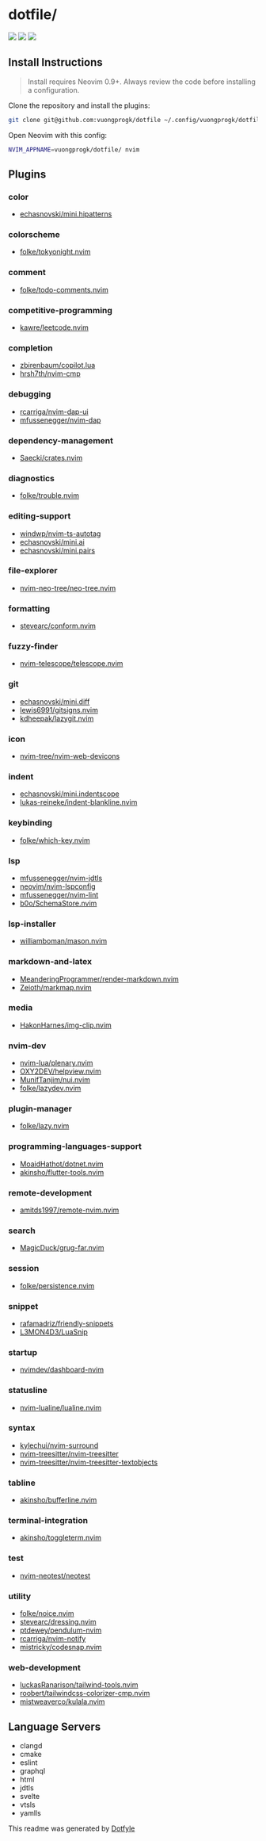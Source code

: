 # dotfile/

<a href="https://dotfyle.com/vuongprogk/dotfile"><img src="https://dotfyle.com/vuongprogk/dotfile/badges/plugins?style=flat" /></a>
<a href="https://dotfyle.com/vuongprogk/dotfile"><img src="https://dotfyle.com/vuongprogk/dotfile/badges/leaderkey?style=flat" /></a>
<a href="https://dotfyle.com/vuongprogk/dotfile"><img src="https://dotfyle.com/vuongprogk/dotfile/badges/plugin-manager?style=flat" /></a>

## Install Instructions

> Install requires Neovim 0.9+. Always review the code before installing a configuration.

Clone the repository and install the plugins:

```sh
git clone git@github.com:vuongprogk/dotfile ~/.config/vuongprogk/dotfile
```

Open Neovim with this config:

```sh
NVIM_APPNAME=vuongprogk/dotfile/ nvim
```

## Plugins

### color

- [echasnovski/mini.hipatterns](https://dotfyle.com/plugins/echasnovski/mini.hipatterns)

### colorscheme

- [folke/tokyonight.nvim](https://dotfyle.com/plugins/folke/tokyonight.nvim)

### comment

- [folke/todo-comments.nvim](https://dotfyle.com/plugins/folke/todo-comments.nvim)

### competitive-programming

- [kawre/leetcode.nvim](https://dotfyle.com/plugins/kawre/leetcode.nvim)

### completion

- [zbirenbaum/copilot.lua](https://dotfyle.com/plugins/zbirenbaum/copilot.lua)
- [hrsh7th/nvim-cmp](https://dotfyle.com/plugins/hrsh7th/nvim-cmp)

### debugging

- [rcarriga/nvim-dap-ui](https://dotfyle.com/plugins/rcarriga/nvim-dap-ui)
- [mfussenegger/nvim-dap](https://dotfyle.com/plugins/mfussenegger/nvim-dap)

### dependency-management

- [Saecki/crates.nvim](https://dotfyle.com/plugins/Saecki/crates.nvim)

### diagnostics

- [folke/trouble.nvim](https://dotfyle.com/plugins/folke/trouble.nvim)

### editing-support

- [windwp/nvim-ts-autotag](https://dotfyle.com/plugins/windwp/nvim-ts-autotag)
- [echasnovski/mini.ai](https://dotfyle.com/plugins/echasnovski/mini.ai)
- [echasnovski/mini.pairs](https://dotfyle.com/plugins/echasnovski/mini.pairs)

### file-explorer

- [nvim-neo-tree/neo-tree.nvim](https://dotfyle.com/plugins/nvim-neo-tree/neo-tree.nvim)

### formatting

- [stevearc/conform.nvim](https://dotfyle.com/plugins/stevearc/conform.nvim)

### fuzzy-finder

- [nvim-telescope/telescope.nvim](https://dotfyle.com/plugins/nvim-telescope/telescope.nvim)

### git

- [echasnovski/mini.diff](https://dotfyle.com/plugins/echasnovski/mini.diff)
- [lewis6991/gitsigns.nvim](https://dotfyle.com/plugins/lewis6991/gitsigns.nvim)
- [kdheepak/lazygit.nvim](https://dotfyle.com/plugins/kdheepak/lazygit.nvim)

### icon

- [nvim-tree/nvim-web-devicons](https://dotfyle.com/plugins/nvim-tree/nvim-web-devicons)

### indent

- [echasnovski/mini.indentscope](https://dotfyle.com/plugins/echasnovski/mini.indentscope)
- [lukas-reineke/indent-blankline.nvim](https://dotfyle.com/plugins/lukas-reineke/indent-blankline.nvim)

### keybinding

- [folke/which-key.nvim](https://dotfyle.com/plugins/folke/which-key.nvim)

### lsp

- [mfussenegger/nvim-jdtls](https://dotfyle.com/plugins/mfussenegger/nvim-jdtls)
- [neovim/nvim-lspconfig](https://dotfyle.com/plugins/neovim/nvim-lspconfig)
- [mfussenegger/nvim-lint](https://dotfyle.com/plugins/mfussenegger/nvim-lint)
- [b0o/SchemaStore.nvim](https://dotfyle.com/plugins/b0o/SchemaStore.nvim)

### lsp-installer

- [williamboman/mason.nvim](https://dotfyle.com/plugins/williamboman/mason.nvim)

### markdown-and-latex

- [MeanderingProgrammer/render-markdown.nvim](https://dotfyle.com/plugins/MeanderingProgrammer/render-markdown.nvim)
- [Zeioth/markmap.nvim](https://dotfyle.com/plugins/Zeioth/markmap.nvim)

### media

- [HakonHarnes/img-clip.nvim](https://dotfyle.com/plugins/HakonHarnes/img-clip.nvim)

### nvim-dev

- [nvim-lua/plenary.nvim](https://dotfyle.com/plugins/nvim-lua/plenary.nvim)
- [OXY2DEV/helpview.nvim](https://dotfyle.com/plugins/OXY2DEV/helpview.nvim)
- [MunifTanjim/nui.nvim](https://dotfyle.com/plugins/MunifTanjim/nui.nvim)
- [folke/lazydev.nvim](https://dotfyle.com/plugins/folke/lazydev.nvim)

### plugin-manager

- [folke/lazy.nvim](https://dotfyle.com/plugins/folke/lazy.nvim)

### programming-languages-support

- [MoaidHathot/dotnet.nvim](https://dotfyle.com/plugins/MoaidHathot/dotnet.nvim)
- [akinsho/flutter-tools.nvim](https://dotfyle.com/plugins/akinsho/flutter-tools.nvim)

### remote-development

- [amitds1997/remote-nvim.nvim](https://dotfyle.com/plugins/amitds1997/remote-nvim.nvim)

### search

- [MagicDuck/grug-far.nvim](https://dotfyle.com/plugins/MagicDuck/grug-far.nvim)

### session

- [folke/persistence.nvim](https://dotfyle.com/plugins/folke/persistence.nvim)

### snippet

- [rafamadriz/friendly-snippets](https://dotfyle.com/plugins/rafamadriz/friendly-snippets)
- [L3MON4D3/LuaSnip](https://dotfyle.com/plugins/L3MON4D3/LuaSnip)

### startup

- [nvimdev/dashboard-nvim](https://dotfyle.com/plugins/nvimdev/dashboard-nvim)

### statusline

- [nvim-lualine/lualine.nvim](https://dotfyle.com/plugins/nvim-lualine/lualine.nvim)

### syntax

- [kylechui/nvim-surround](https://dotfyle.com/plugins/kylechui/nvim-surround)
- [nvim-treesitter/nvim-treesitter](https://dotfyle.com/plugins/nvim-treesitter/nvim-treesitter)
- [nvim-treesitter/nvim-treesitter-textobjects](https://dotfyle.com/plugins/nvim-treesitter/nvim-treesitter-textobjects)

### tabline

- [akinsho/bufferline.nvim](https://dotfyle.com/plugins/akinsho/bufferline.nvim)

### terminal-integration

- [akinsho/toggleterm.nvim](https://dotfyle.com/plugins/akinsho/toggleterm.nvim)

### test

- [nvim-neotest/neotest](https://dotfyle.com/plugins/nvim-neotest/neotest)

### utility

- [folke/noice.nvim](https://dotfyle.com/plugins/folke/noice.nvim)
- [stevearc/dressing.nvim](https://dotfyle.com/plugins/stevearc/dressing.nvim)
- [ptdewey/pendulum-nvim](https://dotfyle.com/plugins/ptdewey/pendulum-nvim)
- [rcarriga/nvim-notify](https://dotfyle.com/plugins/rcarriga/nvim-notify)
- [mistricky/codesnap.nvim](https://dotfyle.com/plugins/mistricky/codesnap.nvim)

### web-development

- [luckasRanarison/tailwind-tools.nvim](https://dotfyle.com/plugins/luckasRanarison/tailwind-tools.nvim)
- [roobert/tailwindcss-colorizer-cmp.nvim](https://dotfyle.com/plugins/roobert/tailwindcss-colorizer-cmp.nvim)
- [mistweaverco/kulala.nvim](https://dotfyle.com/plugins/mistweaverco/kulala.nvim)

## Language Servers

- clangd
- cmake
- eslint
- graphql
- html
- jdtls
- svelte
- vtsls
- yamlls

This readme was generated by [Dotfyle](https://dotfyle.com)
